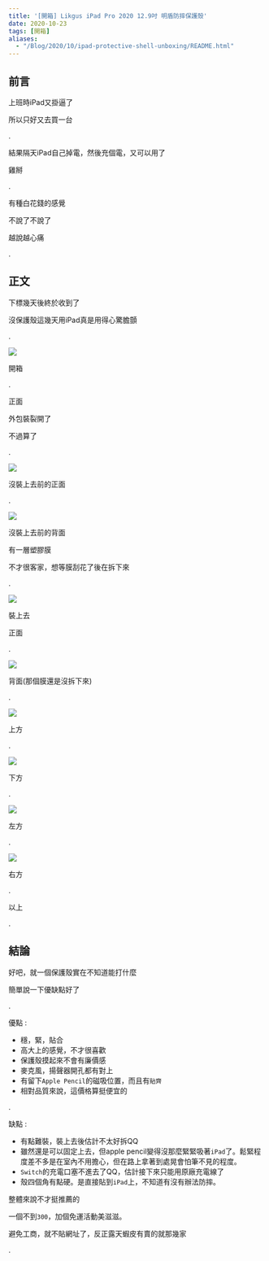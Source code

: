 ```yaml
---
title: '[開箱] Likgus iPad Pro 2020 12.9吋 明盾防摔保護殼'
date: 2020-10-23
tags: [開箱]
aliases:
  - "/Blog/2020/10/ipad-protective-shell-unboxing/README.html"
---
```


## 前言

上班時iPad又掛逼了

所以只好又去買一台

.

結果隔天iPad自己掉電，然後充個電，又可以用了

雞掰

.

有種白花錢的感覺

不說了不說了

越說越心痛

.

## 正文

下標幾天後終於收到了

沒保護殼這幾天用iPad真是用得心驚膽顫

.

![](res/product.jpg)

開箱

.

正面

外包裝裂開了

不過算了

.

![](res/front.jpg)

沒裝上去前的正面

.

![](res/back.jpg)

沒裝上去前的背面

有一層塑膠膜

不才很客家，想等膜刮花了後在拆下來

.

![](res/front-with-ipad.jpg)

裝上去

正面

.

![](res/back-with-ipad.jpg)

背面(那個膜還是沒拆下來)

.

![](res/top-with-ipad.jpg)

上方

.

![](res/bottom-with-ipad.jpg)

下方

.

![](res/left-with-ipad.jpg)

左方

.

![](res/right-with-ipad.jpg)

右方

.

以上

.

## 結論

好吧，就一個保護殼實在不知道能打什麼

簡單說一下優缺點好了

.

優點 :
- 穩，緊，貼合
- 高大上的感覺，不才很喜歡
- 保護殼摸起來不會有廉價感
- 麥克風，揚聲器開孔都有對上
- 有留下`Apple Pencil`的磁吸位置，而且有`貼齊`
- 相對品質來說，這價格算挺便宜的

.

缺點 : 
- 有點難裝，裝上去後估計不太好拆QQ
- 雖然還是可以固定上去，但apple pencil變得沒那麼緊緊吸著`iPad`了。鬆緊程度差不多是在室內不用擔心，但在路上拿著到處晃會怕筆不見的程度。
- `Switch`的充電口塞不進去了QQ，估計接下來只能用原廠充電線了
- 殼四個角有點硬。是直接貼到`iPad`上，不知道有沒有辦法防摔。

整體來說不才挺推薦的

一個不到`300`，加個免運活動美滋滋。

避免工商，就不貼網址了，反正露天蝦皮有賣的就那幾家

.